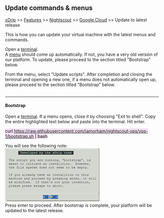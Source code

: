 ## Update commands & menus
[xDrip](../../README.md) >> [Features](../Features_page.md) >> [Nightscout](../Nightscout_page.md) >> [Google Cloud](./GoogleCloud.md) >> Update to latest release  
  
This is how you can update your virtual machine with the latest menus and commands.  
  
Open a [terminal](./Terminal.md).  
A [menu](./Menu.md) should come up automatically.  If not, you have a very old version of our platform.  To update, please proceed to the section titled "Bootstrap" below.  
  
From the menu, select "Update scripts".  After completion and closing the terminal and opening a new one, if a menu does not automatically open up, please proceed to the section titled "Bootstrap" below.  
<br/>  
  
---  
  
#### **Bootstrap**  
Open a [terminal](./Terminal.md).  If a menu opens, close it by choosing "Exit to shell".  Copy the entire highlighted text below and paste into the terminal.  Hit enter.  
  
<mark style="background-color: #eFdFef">curl https://raw.githubusercontent.com/jamorham/nightscout-vps/vps-1/bootstrap.sh | bash</Mark>  
  
You will see the following note:  
![](./images/BootstrapConfirm.png)  
Press enter to proceed.  After bootstrap is complete, your platform will be updated to the latest release.  
  
